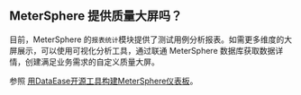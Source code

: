 ## MeterSphere 提供质量大屏吗？

目前，MeterSphere 的`报表统计`模块提供了测试用例分析报表。如需更多维度的大屏展示，可以使用可视化分析工具，通过联通 MeterSphere 数据库获取数据详情，创建满足业务需求的自定义质量大屏。

参照 [用DataEase开源工具构建MeterSphere仪表板](https://mp.weixin.qq.com/s/y2iTex78_Y8RaaWt6m57mg)。

